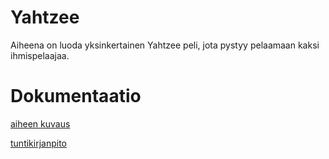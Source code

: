 # Yahtzee
Aiheena on luoda yksinkertainen Yahtzee peli, jota pystyy pelaamaan kaksi ihmispelaajaa.

# Dokumentaatio

[aiheen kuvaus](Dokumentointi/Aihemääritys.md)

[tuntikirjanpito](Dokumentointi/Tuntikirjanpito.md)


